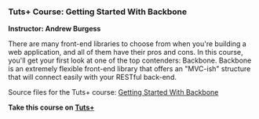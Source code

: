 ### Tuts+ Course: Getting Started With Backbone
**Instructor: Andrew Burgess**

There are many front-end libraries to choose from when you're building a web application, and all of them have their pros and cons. In this course, you'll get your first look at one of the top contenders: Backbone. Backbone is an extremely flexible front-end library that offers an "MVC-ish" structure that will connect easily with your RESTful back-end.

Source files for the Tuts+ course: [Getting Started With Backbone](https://code.tutsplus.com/courses/getting-started-with-backbone)

**Take this course on [Tuts+](https://code.tutsplus.com/courses)**
